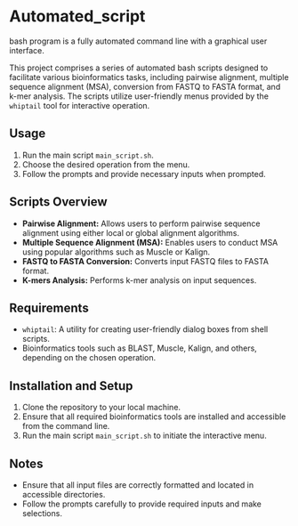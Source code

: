 # Automated_script
bash program is a fully automated command line with a graphical user interface. 

This project comprises a series of automated bash scripts designed to facilitate various bioinformatics tasks, including pairwise alignment, multiple sequence alignment (MSA), conversion from FASTQ to FASTA format, and k-mer analysis. The scripts utilize user-friendly menus provided by the `whiptail` tool for interactive operation.

## Usage
1. Run the main script `main_script.sh`.
2. Choose the desired operation from the menu.
3. Follow the prompts and provide necessary inputs when prompted.

## Scripts Overview
- **Pairwise Alignment:** Allows users to perform pairwise sequence alignment using either local or global alignment algorithms.
- **Multiple Sequence Alignment (MSA):** Enables users to conduct MSA using popular algorithms such as Muscle or Kalign.
- **FASTQ to FASTA Conversion:** Converts input FASTQ files to FASTA format.
- **K-mers Analysis:** Performs k-mer analysis on input sequences.

## Requirements
- `whiptail`: A utility for creating user-friendly dialog boxes from shell scripts.
- Bioinformatics tools such as BLAST, Muscle, Kalign, and others, depending on the chosen operation.

## Installation and Setup
1. Clone the repository to your local machine.
2. Ensure that all required bioinformatics tools are installed and accessible from the command line.
3. Run the main script `main_script.sh` to initiate the interactive menu.

## Notes
- Ensure that all input files are correctly formatted and located in accessible directories.
- Follow the prompts carefully to provide required inputs and make selections.

